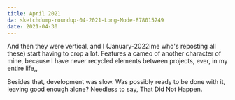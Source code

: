 ```yaml
---
title: April 2021
da: sketchdump-roundup-04-2021-Long-Mode-878015249
date: 2021-04-30
---
```

And then they were vertical, and I (January-2022!me who's reposting all these) start having to crop a lot. Features a cameo of another character of mine, because I have never recycled elements between projects, ever, in my entire life,,

Besides that, development was slow. Was possibly ready to be done with it, leaving good enough alone? Needless to say, That Did Not Happen.